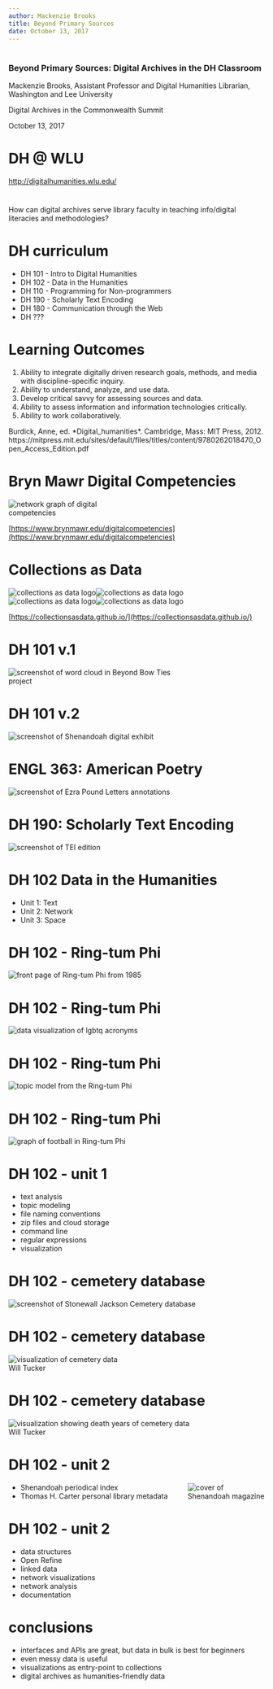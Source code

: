 ```yaml
---
author: Mackenzie Brooks
title: Beyond Primary Sources
date: October 13, 2017
---
```


# 
<h3>Beyond Primary Sources: Digital Archives in the DH Classroom</h3>

Mackenzie Brooks, Assistant Professor and Digital Humanities Librarian, Washington and Lee University

Digital Archives in the Commonwealth Summit

October 13, 2017

# DH @ WLU 
<a href="http://digitalhumanities.wlu.edu/">http://digitalhumanities.wlu.edu/</a>

# 

How can digital archives serve library faculty in teaching info/digital literacies and methodologies?

# DH curriculum
* DH 101 - Intro to Digital Humanities 
* DH 102 - Data in the Humanities 
* DH 110 - Programming for Non-programmers
* DH 190 - Scholarly Text Encoding 
* DH 180 - Communication through the Web
* DH ??? 	

# Learning Outcomes
1. Ability to integrate digitally driven research goals, methods, and media with discipline-specific inquiry.
2. Ability to understand, analyze, and use data.
3. Develop critical savvy for assessing sources and data.
4. Ability to assess information and information technologies critically.
5. Ability to work collaboratively.

<div id="citation">Burdick, Anne, ed. *Digital_humanities*. Cambridge, Mass: MIT Press, 2012. https://mitpress.mit.edu/sites/default/files/titles/content/9780262018470_Open_Access_Edition.pdf</div>


# Bryn Mawr Digital Competencies
<img src="images/brynmawrdigitalcomp.png" alt="network graph of digital competencies" style="max-width:50%;"/>

[https://www.brynmawr.edu/digitalcompetencies](https://www.brynmawr.edu/digitalcompetencies)

# Collections as Data
<img src="images/collectionsasdata.png" alt="collections as data logo" /><img src="images/collectionsasdata.png" alt="collections as data logo" /><img src="images/collectionsasdata.png" alt="collections as data logo" /><img src="images/collectionsasdata.png" alt="collections as data logo" />

[https://collectionsasdata.github.io/](https://collectionsasdata.github.io/)

# DH 101 v.1
<img src="images/rtpwordcloud2.png" alt="screenshot of word cloud in Beyond Bow Ties project" style="max-width:70%;" />

# DH 101 v.2
<img src="images/shen2.png" alt="screenshot of Shenandoah digital exhibit" />

# ENGL 363: American Poetry
<img src="images/pound.png" alt="screenshot of Ezra Pound Letters annotations" />

# DH 190: Scholarly Text Encoding
<img src="images/dh190.png" alt="screenshot of TEI edition" />


# DH 102 Data in the Humanities 
* Unit 1: Text
* Unit 2: Network
* Unit 3: Space

# DH 102 - Ring-tum Phi
<img src="images/rtpcover.png" alt="front page of Ring-tum Phi from 1985" />

# DH 102 - Ring-tum Phi
<img src="images/rtplgbtq.png" alt="data visualization of lgbtq acronyms" />

# DH 102 - Ring-tum Phi
<img src="images/rtptopicmodel.png" alt="topic model from the Ring-tum Phi" />

# DH 102 - Ring-tum Phi
<img src="images/football.jpg" alt="graph of football in Ring-tum Phi" />

# DH 102 - unit 1
* text analysis
* topic modeling
* file naming conventions
* zip files and cloud storage
* command line
* regular expressions
* visualization

# DH 102 - cemetery database
<img src="images/sjcemetery.png" alt="screenshot of Stonewall Jackson Cemetery database" /> 

# DH 102 - cemetery database
<img src="images/tuckercemetery2.jpg" alt="visualization of cemetery data" /> 
<div id="citation">Will Tucker</div>

# DH 102 - cemetery database
<img src="images/tuckercemetery.jpg" alt="visualization showing death years of cemetery data" /> 
<div id="citation">Will Tucker</div>

# DH 102 - unit 2
<img src="images/shencover.jpg" alt="cover of Shenandoah magazine" style="max-width: 30%; display:block;float:right;"/>

* Shenandoah periodical index
* Thomas H. Carter personal library metadata 


# DH 102 - unit 2
* data structures
* Open Refine
* linked data
* network visualizations
* network analysis 
* documentation

# conclusions
* interfaces and APIs are great, but data in bulk is best for beginners
* even messy data is useful
* visualizations as entry-point to collections
* digital archives as humanities-friendly data







